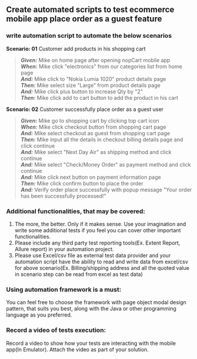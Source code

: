 ## Create automated scripts to test ecommerce mobile app place order as a guest feature

### write automation script to automate the below scenarios

**Scenario: 01** Customer add products in his shopping cart

> **_Given:_** Mike on home page after opening nopCart mobile app  
> **_When:_** Mike click "electronics" from our categories list from home page  
> **_And:_** Mike click to "Nokia Lumia 1020" product details page  
> **_Then:_** Mike select size "Large" from product details page  
> **_And:_** Mike click plus button to increase Qty by "2"  
> **_Then:_** Mike click add to cart button to add the product in his cart

**Scenario: 02** Customer successfully place order as a guest user

> **_Given:_** Mike go to shopping cart by clicking top cart icon  
> **_When:_** Mike click checkout button from shopping cart page  
> **_And:_** Mike select checkout as guest from shopping cart page  
> **_Then:_** Mike input all the details in checkout billing details page and click continue  
> **_And:_** Mike select "Next Day Air" as shipping method and click continue  
> **_And:_** Mike select "Check/Money Order" as payment method and click continue  
> **_And:_** Mike click next button on payment information page  
> **_Then:_** Mike click confirm button to place the order  
> **_And:_** Verify order place successfully with popup message "Your order has been successfully processed!"

### Additional functionalities, that may be covered:

1. The more, the better. Only if it makes sense. Use your imagination and write some additional tests if you feel you
   can cover other important functionalities.
2. Please include any third party test reporting tools(Ex. Extent Report, Allure report) in your automation project.
3. Please use Excel/csv file as external test data provider and your automation script have the ability to read and
   write data from excel/csv for above scenario(Ex. Billing/shipping address and all the quoted value in scenario step
   can be read from excel as test data)

### Using automation framework is a must:

You can feel free to choose the framework with page object modal design pattern, that suits you best, along with the
Java or other programming language as you preferred.

### Record a video of tests execution:

Record a video to show how your tests are interacting with the mobile app(In Emulator). Attach the video as part of your
solution.

